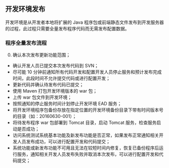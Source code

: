 ## 开发环境发布

开发环境是从开发者本地将扩展的 Java 程序包或前端静态文件发布到开发服务器的过程，此过程只需要全量发布程序代码而无需发布配置数据。

### 程序全量发布流程

0. 确认本次发布更新功能范围；
- 确认开发人员已提交本次发布代码到 SVN；
- 尽可能 10 分钟前通知所有代码开发和配置开发人员停止服务和预计发布完成时间，此段时间不允许提交代码或进行配置开发；
- 更新代码并确认待发布代码已提交；
- 使用 Maven 打包开发环境版本的 war 包；
- 上传 war 包文件到开发环境；
- 按照通知的停止服务时间计划停止开发环境 EAD 服务；
- 将开发环境程序包备份存放在指定位置的开发环境备份目录下带有时间版本号的目录（如：20160630-001）；
- 将待发布程序 war 包部署到 Tomcat 目录，启动 Tomcat 服务，检查服务启动是否成功；
- 访问系统测试系统基本功能及新发布功能是否正常，如果发布正常通知相关开发人员发布成功，可以进行配置开发和代码提交；
- 系统功能或新发布功能不可用且无法在较短时间内修复，恢复已备份程序后运行服务，通知相关开发人员发布失败并取消本次发布，可以进行配置开发和代码提交；
